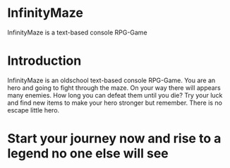 # InfinityMaze
InfinityMaze is a text-based console RPG-Game

# Introduction
InfinityMaze is an oldschool text-based console RPG-Game. You are an hero and going to fight through the maze. 
On your way there will appears many enemies. 
How long you can defeat them until you die? 
Try your luck and find new items to make your hero stronger but remember. There is no escape little hero. 

# Start your journey now and rise to a legend no one else will see
